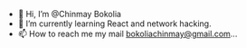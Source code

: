 - 👋 Hi, I’m @Chinmay Bokolia
- 🌱 I’m currently learning React and network hacking.
- 📫 How to reach me my mail bokoliachinmay@gmail.com...

<!---
Chinmayzzz/Chinmayzzz is a ✨ special ✨ repository because its `README.md` (this file) appears on your GitHub profile.
You can click the Preview link to take a look at your changes.
--->

